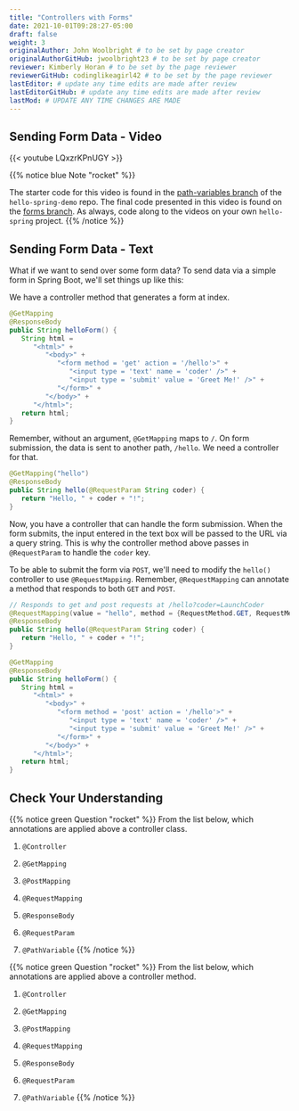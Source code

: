```yaml
---
title: "Controllers with Forms"
date: 2021-10-01T09:28:27-05:00
draft: false
weight: 3
originalAuthor: John Woolbright # to be set by page creator
originalAuthorGitHub: jwoolbright23 # to be set by page creator
reviewer: Kimberly Horan # to be set by the page reviewer
reviewerGitHub: codinglikeagirl42 # to be set by the page reviewer
lastEditor: # update any time edits are made after review
lastEditorGitHub: # update any time edits are made after review
lastMod: # UPDATE ANY TIME CHANGES ARE MADE
---
```


## Sending Form Data - Video

{{< youtube LQxzrKPnUGY >}}

{{% notice blue Note "rocket" %}}
<!-- TODO: Will need to update below links to new hello-spring app when created -->
The starter code for this video is found in the [path-variables branch](https://github.com/LaunchCodeEducation/hello-spring-demo/tree/path-variables) of the `hello-spring-demo` repo. The final code presented in this video is found on the [forms branch](https://github.com/LaunchCodeEducation/hello-spring-demo/tree/forms). As always, code along to the videos on your own `hello-spring` project.
{{% /notice %}}

## Sending Form Data - Text

What if we want to send over some form data? To send data via a simple form in Spring Boot, we'll set things up like this:

We have a controller method that generates a form at index.

```java
@GetMapping
@ResponseBody
public String helloForm() {
   String html = 
      "<html>" +
         "<body>" +
            "<form method = 'get' action = '/hello'>" +
               "<input type = 'text' name = 'coder' />" +
               "<input type = 'submit' value = 'Greet Me!' />" +
            "</form>" +
         "</body>" +
      "</html>";
   return html;
}
```

Remember, without an argument, `@GetMapping` maps to `/`. On form submission, the data is sent to another path, `/hello`. We need a controller for that.

```java
@GetMapping("hello")
@ResponseBody
public String hello(@RequestParam String coder) {
   return "Hello, " + coder + "!";
}
```

Now, you have a controller that can handle the form submission. When the form submits, the input entered in the text box will be passed to the URL via a query string. This is why the controller method above passes in `@RequestParam` to handle the `coder` key.

To be able to submit the form via `POST`, we'll need to modify the `hello()` controller to use `@RequestMapping`. Remember, `@RequestMapping` can annotate a method that responds to both `GET` and `POST`.

```java
// Responds to get and post requests at /hello?coder=LaunchCoder
@RequestMapping(value = "hello", method = {RequestMethod.GET, RequestMethod.POST})
@ResponseBody
public String hello(@RequestParam String coder) {        
   return "Hello, " + coder + "!";
}

@GetMapping
@ResponseBody
public String helloForm() {
   String html = 
      "<html>" +
         "<body>" +
            "<form method = 'post' action = '/hello'>" +
               "<input type = 'text' name = 'coder' />" +
               "<input type = 'submit' value = 'Greet Me!' />" +
            "</form>" +
         "</body>" +
      "</html>";
   return html;
}
```

## Check Your Understanding

{{% notice green Question "rocket" %}}
From the list below, which annotations are applied above a controller class.

1. `@Controller`
      
1. `@GetMapping`

1. `@PostMapping`

1. `@RequestMapping`

1. `@ResponseBody`

1. `@RequestParam`

1. `@PathVariable`
{{% /notice %}}

{{% notice green Question "rocket" %}}
From the list below, which annotations are applied above a controller method.
1. `@Controller`
      
1. `@GetMapping`

1. `@PostMapping`

1. `@RequestMapping`

1. `@ResponseBody`

1. `@RequestParam`

1. `@PathVariable`
{{% /notice %}}

